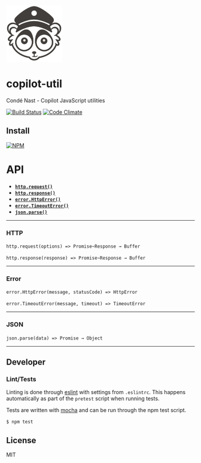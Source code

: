 ![Logo](assets/loris.png)

# copilot-util

Condé Nast - Copilot JavaScript utilities

[![Build Status](https://secure.travis-ci.org/CondeNast/copilot-util.png?branch=master)](http://travis-ci.org/CondeNast/copilot-util)
[![Code Climate](https://codeclimate.com/github/CondeNast/copilot-util/badges/gpa.svg)](https://codeclimate.com/github/CondeNast/copilot-util)

## Install

[![NPM](https://nodei.co/npm/copilot-util.png?mini=true)](https://nodei.co/npm/copilot-util/)

# API

  * <a href="#http_request"><code><b>http.request()</b></code></a>
  * <a href="#http_response"><code><b>http.response()</b></code></a>
  * <a href="#error_http"><code><b>error.HttpError()</b></code></a>
  * <a href="#error_timeout"><code><b>error.TimeoutError()</b></code></a>
  * <a href="#json_parse"><code><b>json.parse()</b></code></a>

---
### HTTP

<a name="http_request"></a>
`http.request(options) => Promise~Response → Buffer`

<a name="http_response"></a>
`http.response(response) => Promise~Response → Buffer`

---
### Error

<a name="error_http"></a>
`error.HttpError(message, statusCode) => HttpError`

<a name="error_timeout"></a>
`error.TimeoutError(message, timeout) => TimeoutError`

---
### JSON

<a name="json_parse"></a>
`json.parse(data) => Promise → Object`

---

## Developer

### Lint/Tests

Linting is done through [eslint](http://eslint.org) with settings from `.eslintrc`. This happens automatically as part of the `pretest` script when running tests.

Tests are written with [mocha](https://npmjs.org/package/mocha) and can be run through the npm test script.

```shell
$ npm test
```
## License

MIT
